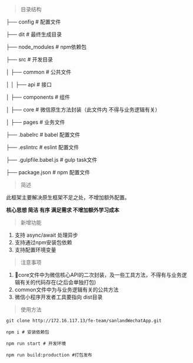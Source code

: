 > 目录结构

├── config                   # 配置文件

├── dit                      # 最终生成目录

├── node_modules             # npm依赖包

├── src                      # 开发目录

│ ├── common                 # 公共文件

│ │ ├── api                  # 接口

│ ├── components             # 组件

│ ├── core                   # 微信原生方法封装（此文件内 不得与业务逻辑有关）

│ ├── pages                  # 业务文件


├── .babelrc                 # babel 配置文件

├── .eslintrc                # eslint 配置文件

├── .gulpfile.babel.js       # gulp task文件

├── package.json             # npm 配置文件

> 简述

此框架主要解决原生框架不足之处，不增加额外配置。

**核心思想 简洁 有序 满足需求 不增加额外学习成本**

> 新增功能

1. 支持 async/await 处理异步
2. 支持通过npm安装包依赖
3. 支持配置环境变量

> 注意事项

1. core文件中为微信核心API的二次封装，及一些工具方法，不得有与业务逻辑有关的代码存在(之后会单独打包)
2. common文件中为与业务逻辑有关的公共方法
3. 微信小程序开发者工具要指向 dist目录

> 使用方法

```
git clone http://172.16.117.13/fe-team/sanlandWechatApp.git
```

```
npm i # 安装依赖包
```

```
npm run start # 开发环境
```

```
npm run build:production #打包发布
```


